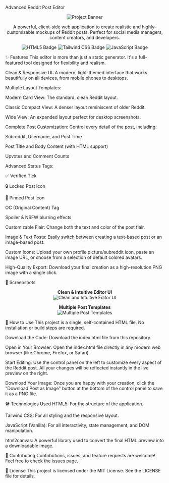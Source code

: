 Advanced Reddit Post Editor
<p align="center">
<img src="https://www.google.com/search?q=https://placehold.co/1200x600/1e293b/ffffff%3Ftext%3DAdvanced%2520Reddit%2520Post%2520Editor" alt="Project Banner">
</p>

<p align="center">
A powerful, client-side web application to create realistic and highly-customizable mockups of Reddit posts. Perfect for social media managers, content creators, and developers.
</p>

<p align="center">
<img src="https://www.google.com/search?q=https://img.shields.io/badge/HTML5-E34F26%3Fstyle%3Dfor-the-badge%26logo%3Dhtml5%26logoColor%3Dwhite" alt="HTML5 Badge"/>
<img src="https://www.google.com/search?q=https://img.shields.io/badge/Tailwind_CSS-38B2AC%3Fstyle%3Dfor-the-badge%26logo%3Dtailwind-css%26logoColor%3Dwhite" alt="Tailwind CSS Badge"/>
<img src="https://www.google.com/search?q=https://img.shields.io/badge/JavaScript-F7DF1E%3Fstyle%3Dfor-the-badge%26logo%3Djavascript%26logoColor%3Dblack" alt="JavaScript Badge"/>
</p>

✨ Features
This editor is more than just a static generator. It's a full-featured tool designed for flexibility and realism.

Clean & Responsive UI: A modern, light-themed interface that works beautifully on all devices, from mobile phones to desktops.

Multiple Layout Templates:

Modern Card View: The standard, clean Reddit layout.

Classic Compact View: A denser layout reminiscent of older Reddit.

Wide View: An expanded layout perfect for desktop screenshots.

Complete Post Customization: Control every detail of the post, including:

Subreddit, Username, and Post Time

Post Title and Body Content (with HTML support)

Upvotes and Comment Counts

Advanced Status Tags:

✅ Verified Tick

🔒 Locked Post Icon

📌 Pinned Post Icon

OC (Original Content) Tag

Spoiler & NSFW blurring effects

Customizable Flair: Change both the text and color of the post flair.

Image & Text Posts: Easily switch between creating a text-based post or an image-based post.

Custom Icons: Upload your own profile picture/subreddit icon, paste an image URL, or choose from a selection of default colored avatars.

High-Quality Export: Download your final creation as a high-resolution PNG image with a single click.

📸 Screenshots
<p align="center">
<strong>Clean & Intuitive Editor UI</strong><br>
<img src="https://www.google.com/search?q=https://placehold.co/800x500/ffffff/1e293b%3Ftext%3DEditor%2520Interface" alt="Clean and Intuitive Editor UI">
</p>

<p align="center">
<strong>Multiple Post Templates</strong><br>
<img src="https://www.google.com/search?q=https://placehold.co/800x300/e2e8f0/334155%3Ftext%3DCard%252C%2520Classic%252C%2520and%2520Wide%2520Layouts" alt="Multiple Post Templates">
</p>

🚀 How to Use
This project is a single, self-contained HTML file. No installation or build steps are required.

Download the Code:
Download the index.html file from this repository.

Open in Your Browser:
Open the index.html file directly in any modern web browser (like Chrome, Firefox, or Safari).

Start Editing:
Use the control panel on the left to customize every aspect of the Reddit post. All your changes will be reflected instantly in the live preview on the right.

Download Your Image:
Once you are happy with your creation, click the "Download Post as Image" button at the bottom of the control panel to save it as a PNG file.

🛠️ Technologies Used
HTML5: For the structure of the application.

Tailwind CSS: For all styling and the responsive layout.

JavaScript (Vanilla): For all interactivity, state management, and DOM manipulation.

html2canvas: A powerful library used to convert the final HTML preview into a downloadable image.

🤝 Contributing
Contributions, issues, and feature requests are welcome! Feel free to check the issues page.

📜 License
This project is licensed under the MIT License. See the LICENSE file for details.
